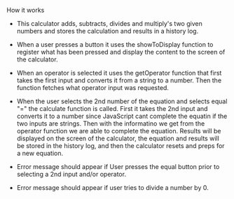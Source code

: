 How it works 

- This calculator adds, subtracts, divides and multiply's two given numbers and stores the calculation and results in a history log. 

- When a user presses a button it uses the showToDisplay function to register what has been pressed and display the content to the screen of the calculator.

- When an operator is selected it uses the getOperator function that first takes the first input and converts it from a string to a number. Then the function fetches what operator input was requested.

- When the user selects the 2nd number of the equation and selects equal "=" the calculate function is called. First it takes the 2nd input and converts it to a number since JavaScript cant complete the equatin if the two inputs are strings. Then with the informatino we get from the operator function we are able to complete the equation. Results will be displayed on the screen of the calculator, the equation and results will be stored in the history log, and then the calculator resets and preps for a new equation.

- Error message should appear if User presses the equal button prior to selecting a 2nd input and/or operator.

- Error message should appear if user tries to divide a number by 0. 

